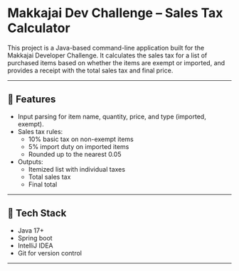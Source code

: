 # Makkajai Dev Challenge – Sales Tax Calculator

This project is a Java-based command-line application built for the Makkajai Developer Challenge. It calculates the sales tax for a list of purchased items based on whether the items are exempt or imported, and provides a receipt with the total sales tax and final price.

---

## 🚀 Features

- Input parsing for item name, quantity, price, and type (imported, exempt).
- Sales tax rules:
  - 10% basic tax on non-exempt items
  - 5% import duty on imported items
  - Rounded up to the nearest 0.05
- Outputs:
  - Itemized list with individual taxes
  - Total sales tax
  - Final total

---

## 🧱 Tech Stack

- Java 17+
- Spring boot
- IntelliJ IDEA
- Git for version control

---



